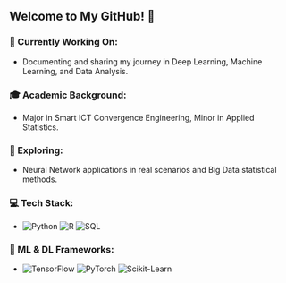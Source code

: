 ## Welcome to My GitHub! 👋

### 📘 Currently Working On:
- Documenting and sharing my journey in Deep Learning, Machine Learning, and Data Analysis.

### 🎓 Academic Background:
- Major in Smart ICT Convergence Engineering, Minor in Applied Statistics.

### 🌱 Exploring:
- Neural Network applications in real scenarios and Big Data statistical methods.

### 💻 Tech Stack:
- ![Python](https://img.shields.io/badge/Python-3776AB?style=flat-square&logo=python&logoColor=white)
![R](https://img.shields.io/badge/R-276DC3?style=flat-square&logo=r&logoColor=white)
![SQL](https://img.shields.io/badge/SQL-4479A1?style=flat-square&logo=sql&logoColor=white)

### 🤖 ML & DL Frameworks:
- ![TensorFlow](https://img.shields.io/badge/TensorFlow-FF6F00?style=flat-square&logo=TensorFlow&logoColor=white)
![PyTorch](https://img.shields.io/badge/PyTorch-EE4C2C?style=flat-square&logo=PyTorch&logoColor=white)
![Scikit-Learn](https://img.shields.io/badge/Scikit_Learn-F7931E?style=flat-square&logo=scikit-learn&logoColor=white)

